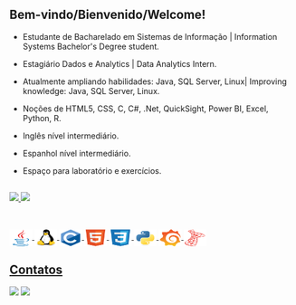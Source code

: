 ## Bem-vindo/Bienvenido/Welcome!

- Estudante de Bacharelado em Sistemas de Informação | Information Systems Bachelor's Degree student.

- Estagiário Dados e Analytics | Data Analytics Intern.

- Atualmente ampliando habilidades: Java, SQL Server, Linux| Improving knowledge: Java, SQL Server, Linux.

- Noções de HTML5, CSS, C, C#, .Net, QuickSight, Power BI, Excel, Python, R.

- Inglês nível intermediário.

- Espanhol nível intermediário. 

- Espaço para laboratório e exercícios. 

##

 <div>
  <a href="https://github.com/heldersp">
  <img height="180em" src="https://github-readme-stats.vercel.app/api?username=heldersp&show_icons=true&theme=midnight-purple&include_all_commits=true&count_private=true"/>
  <img height="180em" src="https://github-readme-stats.vercel.app/api/top-langs/?username=heldersp&layout=compact&langs_count=7&theme=midnight-purple"/>
</div>

 ##
  
<div style="display: inline_block"><br>
  <img align="center" alt="Java" height="30" width="40" src="https://raw.githubusercontent.com/devicons/devicon/master/icons/java/java-original.svg">
 
  <img align="center" alt="Linux" height="30" width="40" src="https://raw.githubusercontent.com/devicons/devicon/master/icons/linux/linux-original.svg">
 
  <img align="center" alt="c" height="30" width="40" src="https://raw.githubusercontent.com/devicons/devicon/master/icons/c/c-original.svg">
 
  <img align="center" alt="html5" height="30" width="40" src="https://raw.githubusercontent.com/devicons/devicon/master/icons/html5/html5-original.svg">
 
 <img align="center" alt="css3" height="30" width="40" src="https://raw.githubusercontent.com/devicons/devicon/master/icons/css3/css3-original.svg">
 
  <img align="center" alt="python" height="30" width="40" src="https://raw.githubusercontent.com/devicons/devicon/master/icons/python/python-original.svg">
 
 <img align="center" alt="grafana" height="30" width="40" src="https://raw.githubusercontent.com/devicons/devicon/master/icons/grafana/grafana-original.svg">
 
  <img align="center" alt="mssqlserver" height="30" width="40" src="https://raw.githubusercontent.com/devicons/devicon/master/icons/microsoftsqlserver/microsoftsqlserver-plain.svg">
 
  
 </div>
  
  ## Contatos
  
  <div> 
  <a href = "mailto:heldergalbier@gmail.com"><img src="https://img.shields.io/badge/Gmail-D14836?style=for-the-badge&logo=gmail&logoColor=white" target="_blank"></a>
  <a href="[linkedin.com/in/helderglbr/]" target="_blank"><img src="https://img.shields.io/badge/LinkedIn-0077B5?style=for-the-badge&logo=linkedin&logoColor=white" target="_blank"></a> 
  </div>
